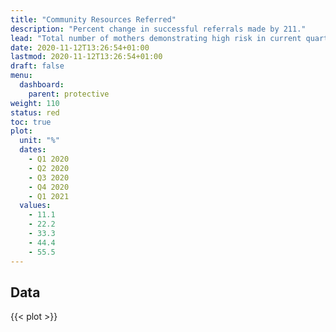 ```yaml
---
title: "Community Resources Referred"
description: "Percent change in successful referrals made by 211."
lead: "Total number of mothers demonstrating high risk in current quarter compared to previous quarter."
date: 2020-11-12T13:26:54+01:00
lastmod: 2020-11-12T13:26:54+01:00
draft: false
menu:
  dashboard:
    parent: protective
weight: 110
status: red
toc: true
plot:
  unit: "%"
  dates:
    - Q1 2020
    - Q2 2020
    - Q3 2020
    - Q4 2020
    - Q1 2021
  values:
    - 11.1
    - 22.2
    - 33.3
    - 44.4
    - 55.5
---
```


## Data

{{< plot >}}


